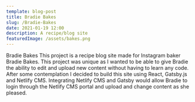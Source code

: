 ```yaml
---
template: blog-post
title: Bradie Bakes
slug: /Bradie-Bakes
date: 2021-01-19 12:00
description: A recipe/blog site
featuredImage: /assets/bakes.png
---
```


Bradie Bakes
This project is a recipe blog site made for Instagram baker Bradie Bakes. This project was unique as I wanted to be able to give Bradie the ability to edit and upload new content without having to learn any code. After some contemplation I decided to build this site using React, Gatsby.js and Netlify CMS. Integrating Netlify CMS and Gatsby would allow Bradie to login through the Netlify CMS portal and upload and change content as she pleased.
